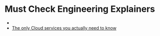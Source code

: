 # Must Check Engineering Explainers

- 
- [The only Cloud services you actually need to know](https://www.youtube.com/watch?v=gcfB8iIPtbY)
